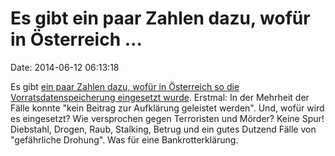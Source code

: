 Es gibt ein paar Zahlen dazu, wofür in Österreich \...
======================================================

Date: 2014-06-12 06:13:18

Es gibt [ein paar Zahlen dazu, wofür in Österreich so die
Vorratsdatenspeicherung eingesetzt
wurde](http://www.parlament.gv.at/PAKT/VHG/XXV/AB/AB_01179/imfname_353625.pdf).
Erstmal: In der Mehrheit der Fälle konnte \"kein Beitrag zur Aufklärung
geleistet werden\". Und, wofür wird es eingesetzt? Wie versprochen gegen
Terroristen und Mörder? Keine Spur! Diebstahl, Drogen, Raub, Stalking,
Betrug und ein gutes Dutzend Fälle von \"gefährliche Drohung\". Was für
eine Bankrotterklärung.
